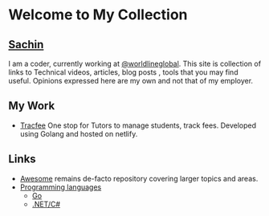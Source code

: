 # Welcome to My Collection

## [Sachin](https://in.linkedin.com/in/sachinsunkle)
I am a coder, currently working at [@worldlineglobal](https://twitter.com/WorldlineGlobal).  This site is collection of links to Technical videos, articles, blog posts , tools that you may find useful. Opinions expressed here are my own and not that of my employer.

## My Work 
- [Tracfee](https://tracfee.com) One stop for Tutors to manage students, track fees. Developed using Golang and hosted on netlify.

## Links 
- [Awesome](http://awesome.re/) remains de-facto repository covering larger topics and areas.
- [Programming languages](programming-languages/programming-languages.md)
  - [Go](programming-languages/go/go.md)
  - [.NET/C#](programming-languages/dotnet/dotnet.md)